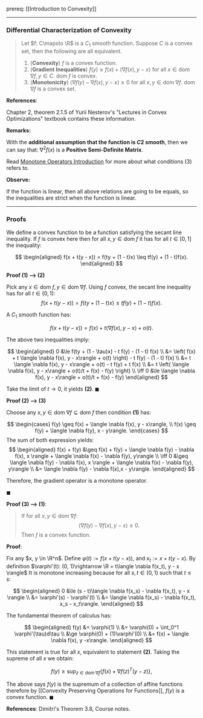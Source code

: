 prereq: [[Introduction to Convexity]]

---
### **Differential Characterization of Convexity**


> Let $f: C\mapsto \R$ is a $C_1$ smooth function. 
> Suppose $C$ is a convex set, then the following are all equivalent. 
> 1. (**Convexity**) $f$ is a convex function. 
> 2. (**Gradient Inequalities**) $f(y)\geq f(x) + \langle \nabla f(x), y - x\rangle$ for all $x\in \text{dom}\;\nabla f, y \in C$. $\text{dom}\; f$ is convex. 
> 3. (**Monotonicity**) $\langle \nabla f(y) - \nabla f(x), y - x\rangle \geq 0$ for all $x, y\in \text{dom}\; \nabla f$. $\text{dom}\; \nabla f$ is a convex set. 

**References**: 

Chapter 2, theorem 2.1.5 of Yurii Nesterov's "Lectures in Convex Optimizations" textbook contains these information. 

**Remarks:**

With the **additional assumption that the function is $C2$ smooth**, then we can say that: $\nabla^2 f(x)$ is a **Positive Semi-Definite Matrix**. 

Read [Monotone Operators Introduction](../Operators%20Theory/Monotone%20Operators%20Introduction.md) for more about what conditions (3) refers to. 


**Observe:**

If the function is linear, then all above relations are going to be equals, so the inequalities are strict when the function is linear.

---
### **Proofs**

We define a convex function to be a function satisfying the secant line inequality. 
If $f$ is convex here then for all $x, y \in \text{dom}\; f$ it has for all $t \in [0, 1]$ the inequality: 

$$
\begin{aligned}
	f(x + t(y - x)) = f(ty + (1 - t)x) \leq tf(y) + (1 - t)f(x).	
\end{aligned}
$$

**Proof (1) --> (2)**

Pick any $x\in \text{dom}\; f, y \in \text{dom}\; \nabla f$. 
Using $f$ convex, the secant line inequality has for all $t\in (0, 1)$: 
$$
f(x + t(y - x)) = f(ty + (1 - t)x) \leq tf(y) + (1 - t)f(x).
$$

A $C_1$ smooth function has: 

$$
f(x + t(y - x)) = f(x) + t\langle \nabla f(x), y - x\rangle + o(t). 
$$

The above two inequalities imply: 

$$
\begin{aligned}
	0 &\le 
	f(ty + (1 - \tau)x) - t f(y) - (1 - t) f(x)
	\\
	&= 
	\left(
		f(x) + t \langle \nabla f(x), y - x\rangle
		+ o(t)
	\right)
	- t f(y) - (1 - t) f(x)
	\\
	&= 
	t \langle \nabla f(x), y - x\rangle + o(t)
	- t f(y) + t f(x)
	\\
	&= 
	t \left(
		\langle \nabla f(x), y - x\rangle + o(t)/t
		+ f(x) - f(y)
	\right)
	\\
	\iff 
	0 &\le 
	\langle \nabla f(x), y - x\rangle + o(t)/t + f(x) - f(y)
\end{aligned}
$$


Take the limit of $t\rightarrow 0$, it yields **(2)**. 
$\blacksquare$

**Proof (2) --> (3)**

Choose any $x, y \in \text{dom}\; \nabla f\subseteq \text{dom}\; f$ then condition **(1)** has: 

$$
\begin{cases}
	f(y) \geq f(x) + \langle \nabla f(x), y - x\rangle, 
	\\
	f(x) \geq f(y) + \langle \nabla f(y), x - y\rangle. 
\end{cases}
$$
The sum of both expression yields: 
$$
\begin{aligned}
	f(x) + f(y) 
	&\geq f(x) + f(y) + 
	\langle \nabla f(y) - \nabla f(x), x \rangle + 
	\langle \nabla f(x) - \nabla f(y), y\rangle
	\\
	\iff 
	0 &\geq 
	\langle \nabla f(y) - \nabla f(x), x \rangle + \langle \nabla f(x) - \nabla f(y), y\rangle
	\\
	&= \langle \nabla f(y) - \nabla f(x),x - y\rangle. 
\end{aligned}
$$

Therefore, the gradient operator is a monotone operator. 

$\blacksquare$

**Proof (3) --> (1)**: 
> If for all $x, y \in \text{dom}\; \nabla f$: 
> $$
>	\langle \nabla f(y) - \nabla f(x),y - x\rangle \geq 0. 
> $$ 
> Then $f$ is a convex function. 

**Proof**:

Fix any $x, y \in \R^n$. 
Define $\varphi (t) := f(x + t(y - x))$, and $x_t := x + t(y - x)$. 
By definition $\varphi'(t): (0, 1)\rightarrow \R = t\langle \nabla f(x_t), y - x \rangle$
It is monotone increasing because for all $s, t \in (0, 1)$ such that $t \le s$: 

$$
\begin{aligned}
	0 &\le (s - t)\langle \nabla f(x_s) - \nabla f(x_t), y - x \rangle
	\\
	&= \varphi'(s) - \varphi'(t)
	\\
	&= \langle \nabla f(x_s) - \nabla f(x_t), x_s - x_t\rangle. 
\end{aligned}
$$

The fundamental theorem of calculus has: 

$$
\begin{aligned}
	f(y) &= \varphi(1)
	\\
	&= 
	\varphi(0) + \int_0^1 \varphi'(\tau)d\tau 
	\\
	&\ge \varphi(0) + (1)\varphi'(0)
	\\
	&= f(x) + \langle \nabla f(x), y -x\rangle. 
\end{aligned}
$$


This statement is true for all $x$, equivalent to statement **(2)**. 
Taking the supreme of all $x$ we obtain:

$$
f(y) \ge \sup_{z\in \text{dom}\; \nabla f}\{ f(x) + \nabla f(z)^T(y - z)\},
$$

The above says $f(y)$ is the supremum of a collection of affine functions therefore by [[Convexity Preserving Operations for Functions]], $f(y)$ is a convex function. 
$\blacksquare$


**References**: Dimitri's Theorem 3.8, Course notes. 

